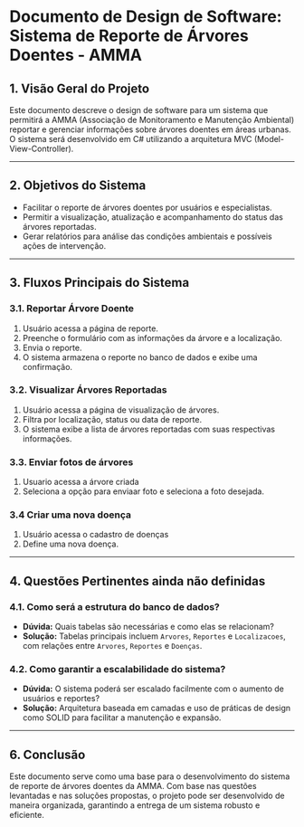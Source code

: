 # Documento de Design de Software: Sistema de Reporte de Árvores Doentes - AMMA

## 1. Visão Geral do Projeto

Este documento descreve o design de software para um sistema que permitirá a AMMA (Associação de Monitoramento e Manutenção Ambiental) reportar e gerenciar informações sobre árvores doentes em áreas urbanas. O sistema será desenvolvido em C# utilizando a arquitetura MVC (Model-View-Controller).

---

## 2. Objetivos do Sistema

- Facilitar o reporte de árvores doentes por usuários e especialistas.
- Permitir a visualização, atualização e acompanhamento do status das árvores reportadas.
- Gerar relatórios para análise das condições ambientais e possíveis ações de intervenção.

---

## 3. Fluxos Principais do Sistema

### 3.1. Reportar Árvore Doente
1. Usuário acessa a página de reporte.
2. Preenche o formulário com as informações da árvore e a localização.
3. Envia o reporte.
4. O sistema armazena o reporte no banco de dados e exibe uma confirmação.

### 3.2. Visualizar Árvores Reportadas
1. Usuário acessa a página de visualização de árvores.
2. Filtra por localização, status ou data de reporte.
3. O sistema exibe a lista de árvores reportadas com suas respectivas informações.

### 3.3. Enviar fotos de árvores
1. Usuario acessa a árvore criada
2. Seleciona a opção para enviaar foto e seleciona a foto desejada.

### 3.4 Criar uma nova doença
1. Usuário acessa o cadastro de doenças
2. Define uma nova doença.

---

## 4. Questões Pertinentes ainda não definidas

### 4.1. Como será a estrutura do banco de dados?
- **Dúvida:** Quais tabelas são necessárias e como elas se relacionam?
- **Solução:** Tabelas principais incluem `Arvores`, `Reportes` e `Localizacoes`, com relações entre `Arvores`, `Reportes` e `Doenças`.

### 4.2. Como garantir a escalabilidade do sistema?
- **Dúvida:** O sistema poderá ser escalado facilmente com o aumento de usuários e reportes?
- **Solução:** Arquitetura baseada em camadas e uso de práticas de design como SOLID para facilitar a manutenção e expansão.

---

## 6. Conclusão

Este documento serve como uma base para o desenvolvimento do sistema de reporte de árvores doentes da AMMA. Com base nas questões levantadas e nas soluções propostas, o projeto pode ser desenvolvido de maneira organizada, garantindo a entrega de um sistema robusto e eficiente.
